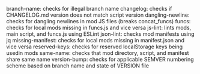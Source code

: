 branch-name: checks for illegal branch name
changelog: checks if CHANGELOG.md version does not match script version
dangling-newline: checks for dangling newlines in mod JS files (breaks concat_funcs)
funcs: checks for local mods missing in funcs.js and vice versa
js-lint: lints mods, main script, and funcs.js using ESLint
json-lint: checks mod manifests using jq
missing-manifest: checks for local mods missing in manifest.json and vice versa
reserved-keys: checks for reserved localStorage keys being usedin mods
same-name: checks that mod directory, script, and manifest share same name
version-bump: checks for applicable SEMVER numbering scheme based on branch name and state of VERSION file
